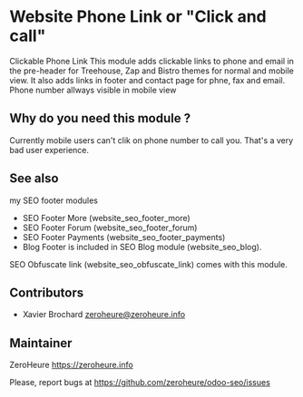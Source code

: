 # Website Phone Link or "Click and call"
Clickable Phone Link
This module adds clickable links to phone and email in the pre-header for Treehouse, Zap and Bistro themes for normal and mobile view. It also adds links in footer and contact page for phne, fax and email.
Phone number allways visible in mobile view

## Why do you need this module ?

Currently mobile users can't clik on phone number to call you. That's a very bad user experience.

## See also

my SEO footer modules

- SEO Footer More (website_seo_footer_more)
- SEO Footer Forum (website_seo_footer_forum)
- SEO Footer Payments (website_seo_footer_payments)
- Blog Footer is included in SEO Blog module (website_seo_blog).

SEO Obfuscate link (website_seo_obfuscate_link) comes with this module.

## Contributors

- Xavier Brochard zeroheure@zeroheure.info

## Maintainer

ZeroHeure
https://zeroheure.info

Please, report bugs at https://github.com/zeroheure/odoo-seo/issues

